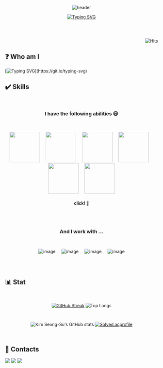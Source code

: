 <div align='center'>
  
  ![header](https://capsule-render.vercel.app/api?type=Waving&color=timeGradient&text=Welcomeˆ⩌ˆ&fontColor=F0FFF0&fontSize=50&height=140&animation=twinkling)

[![Typing SVG](https://readme-typing-svg.demolab.com?font=Roboto&size=18&duration=4000&pause=20&color=000000DC&center=true&vCenter=true&width=500&height=80&lines=Hello%2C+I'm+Kim+SeongSu+%F0%9F%91%8B;Thank+you+for+visiting+my+profile+%3A%3E;Have+a+good+day+%F0%9F%98%B8)](https://git.io/typing-svg)

<br><br>
</div>


<div align='right'>
  
[![Hits](https://hits.seeyoufarm.com/api/count/incr/badge.svg?url=https%3A%2F%2Fgithub.com%2FKim-SeongSu&count_bg=%237CD288&title_bg=%23BBD6FF&icon=&icon_color=%23E4C6C6&title=Today&edge_flat=false)](https://hits.seeyoufarm.com)
</div>

## ❓ Who am I 

[![Typing SVG](https://readme-typing-svg.demolab.com?font=Roboto+Slab&weight=800&size=24&duration=1000&pause=150&color=000000EE&vCenter=true&multiline=true&repeat=false&width=1000&height=250&lines=-+I+am+studying+Python%2C+SQL+and+Tableau+etc+to+become+a+data+scientist.;%E3%85%A4(and+now%2C+I'm+studying+Java+and+Spring+to+become+a+Web+Server+developer);%E3%85%A4;-+I+learned+basic+AI+skills(ML%2C+DL%2C+NLP)+through+the+boost+camp+'Year-dream+school'+;%E3%85%A4conducted+by+the+Korea+SMEs+and+Startups+Agency.;%E3%85%A4;+-+I+finished+my+bachelor's+degree+in+geology.+;%E3%85%A4If+you+are+interested+in+applying+Big-Data+to+geology%2C+please+contact+me!+%F0%9F%98%86)](https://git.io/typing-svg)

<!--
[![Typing SVG](https://readme-typing-svg.demolab.com?font=Fira+Code&weight=500&duration=4000&pause=700&color=CD9FE1CA&center=true&vCenter=true&multiline=true&repeat=false&random=false&width=500&height=200&lines=Hi%2C+I'm+Kim+SeongSu+%F0%9F%91%8B;Thanks+for+visiting+my+profile+%3A%3E;+Have+a+good+day+%F0%9F%98%B8)](https://git.io/typing-svg)

<p>
- I am studying Python, SQL and Tableau etc to become a data scientist.(and now, I'm studying Java and Spring to become a Web Server developer) <br>
- I learned basic AI skills through the boost camp 'Year-dream school' conducted by the Korea SMEs and Startups Agency.<br>
 - I finished my bachelor's degree in geology. If you are interested in applying Big-Data to geology, please contact me! 😆<br>
</p><br>
-->

## ✔️ Skills 

<div align='center'><br>
  
###  I have the following abilities :smiley:
<br><br>
<a href="https://github.com/Kim-SeongSu/Nydus_Canal/blob/main/Python/README.md" target="_blank"><img src="https://github.com/Kim-SeongSu/Kim-SeongSu/assets/104110605/ce52c60d-45a3-4321-aff4-ead6c096e228" height="100" weight="100"/></a>&nbsp;&nbsp;&nbsp;&nbsp;
<a href="https://github.com/Kim-SeongSu/Nydus_Canal/blob/main/Linux/README.md" target="_blank"><img src="https://github.com/Kim-SeongSu/Kim-SeongSu/assets/104110605/d53e6f19-7ac5-43a7-979b-419c49a46e46" height="100" weight="100"/></a>&nbsp;&nbsp;&nbsp;&nbsp;
<a href="https://github.com/Kim-SeongSu/Nydus_Canal/blob/main/Linux/README.md" target="_blank"><img src="https://github.com/Kim-SeongSu/Kim-SeongSu/assets/104110605/ecae1c11-3ab6-43d7-a899-a7b905e25bf8" height="100" weight="100"/></a>&nbsp;&nbsp;&nbsp;&nbsp;
<a href="https://github.com/Kim-SeongSu/Nydus_Canal/blob/main/MySQL/README.md" target="_blank"><img src="https://github.com/Kim-SeongSu/Kim-SeongSu/assets/104110605/1566a48b-6e2a-4966-b998-e3a269c22a1a" height="100" weight="100"/></a>&nbsp;&nbsp;&nbsp;&nbsp;
<a href="https://github.com/Kim-SeongSu/Nydus_Canal/blob/main/MySQL/README.md" target="_blank"><img src="https://github.com/Kim-SeongSu/Kim-SeongSu/assets/104110605/12cd60c6-8931-436c-a181-0fa8a138dd2a" height="100" weight="100"/></a>&nbsp;&nbsp;&nbsp;&nbsp;
<a href="https://github.com/Kim-SeongSu/Nydus_Canal/blob/main/Java/README.md" target="_blank"><img src="https://github.com/Kim-SeongSu/Kim-SeongSu/assets/104110605/d3af102e-f72e-4c9f-84d2-555886137880" height="100" weight="100"/></a>



<!--
https://icons8.kr/icons
계정: ndskimss024@gmail.com
-->

#### click! 🔎

<br><br>

### And I work with ...
<br>

![image](https://github.com/Kim-SeongSu/Kim-SeongSu/assets/104110605/3ac35cbe-7268-49f3-8f21-2db7fa915408)&nbsp;&nbsp;&nbsp;&nbsp;
![image](https://github.com/Kim-SeongSu/Kim-SeongSu/assets/104110605/82872b60-767f-4eac-b649-5584d04b8c06)&nbsp;&nbsp;&nbsp;&nbsp;
![image](https://github.com/Kim-SeongSu/Kim-SeongSu/assets/104110605/fd89e467-c361-41b2-9485-0f9f80bef235)&nbsp;&nbsp;&nbsp;&nbsp;
![image](https://github.com/Kim-SeongSu/Kim-SeongSu/assets/104110605/89ebd768-70ae-4fe3-a705-f56ddb7946fc)

<!-- 
![image](https://github.com/Kim-SeongSu/Kim-SeongSu/assets/104110605/16ea76d2-8783-4128-8815-f6b8a92a62b9)&nbsp;&nbsp;&nbsp;&nbsp;
heidisql -->

<br>

</div><br>

## 📊 Stat 

<div align='center'>

<br>

[![GitHub Streak](https://streak-stats.demolab.com?user=Kim-SeongSu&theme=shades-of-purple)](https://git.io/streak-stats)
![Top Langs](https://github-readme-stats.vercel.app/api/top-langs/?username=Kim-SeongSu&hide=jupyter%20notebook&theme=shades-of-purple&layout=compact&size_weight=0.5&count_weight=0.5)

<br>

![Kim Seong-Su's GitHub stats](https://github-readme-stats.vercel.app/api?username=Kim-SeongSu&show_icons=true&theme=ambient_gradient)
[![Solved.acprofile](http://mazassumnida.wtf/api/v2/generate_badge?boj=kimss024)](https://solved.ac/kimss024)

</div><br>


## 📨 Contacts 

<a href="mailto:kimss024@naver.com" target="_blank"><img src="https://img.shields.io/badge/Naver-02eb69?&style=for-the-badge&logo=Naver&logoColor=03C75A"/></a>
<a href="mailto:kimss0124@gmail.com" target="_blank"><img src="https://img.shields.io/badge/Gmail-EA4335?&style=for-the-badge&logo=Gmail&logoColor=white"/></a>
<a href="https://www.linkedin.com/in/%EC%84%B1%EC%88%98-%EA%B9%80-580009255/"><img src="https://img.shields.io/badge/linkedin-%230077B5.svg?&style=for-the-badge&logo=linkedin&logoColor=white" /></a>
